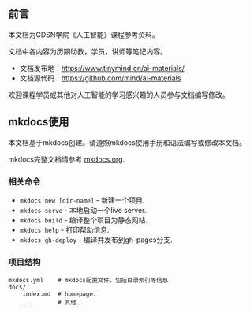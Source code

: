 ## 前言
本文档为CDSN学院《人工智能》课程参考资料。

文档中各内容为历期助教，学员，讲师等笔记内容。

- 文档发布地：https://www.tinymind.cn/ai-materials/
- 文档源代码：https://github.com/mind/ai-materials

欢迎课程学员或其他对人工智能的学习感兴趣的人员参与文档编写修改。

## mkdocs使用

本文档基于mkdocs创建。请遵照mkdocs使用手册和语法编写或修改本文档。

mkdocs完整文档请参考 [mkdocs.org](https://mkdocs.org).

### 相关命令

* `mkdocs new [dir-name]` - 新建一个项目.
* `mkdocs serve` - 本地启动一个live server.
* `mkdocs build` - 编译整个项目为静态网站.
* `mkdocs help` - 打印帮助信息.
* `mkdocs gh-deploy` - 编译并发布到gh-pages分支.

### 项目结构

    mkdocs.yml    # mkdocs配置文件，包括目录索引等信息.
    docs/
        index.md  # homepage.
        ...       # 其他.
